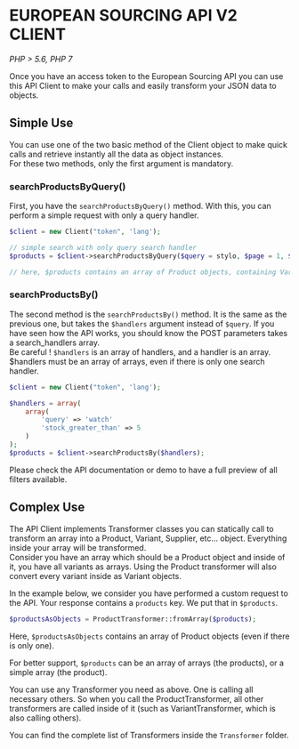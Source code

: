 # EUROPEAN SOURCING API V2 CLIENT
*PHP > 5.6, PHP 7*

Once you have an access token to the European Sourcing API you can use 
this API Client to make your calls and easily transform your JSON data 
to objects.

## Simple Use

You can use one of the two basic method of the Client object to make quick calls and retrieve 
instantly all the data as object instances.  
For these two methods, only the first argument is mandatory.  

### searchProductsByQuery()
First, you have the `searchProductsByQuery()` method.
With this, you can perform a simple request with only a query handler.

```php
$client = new Client("token", 'lang');

// simple search with only query search handler
$products = $client->searchProductsByQuery($query = stylo, $page = 1, $offset = 0, $limit = 20, $sort_direction = 'asc');

// here, $products contains an array of Product objects, containing Variant objects, etc...
```

### searchProductsBy()
The second method is the `searchProductsBy()` method. It is the same as the previous one,
but takes the `$handlers` argument instead of `$query`. If you have seen how the API works,
you should know the POST parameters takes a search_handlers array.  
Be careful ! `$handlers` is an array of handlers, and a handler is an array. $handlers must be 
an array of arrays, even if there is only one search handler.
```php
$client = new Client("token", 'lang');

$handlers = array(
    array(
        'query' => 'watch'
        'stock_greater_than' => 5
    )
);
$products = $client->searchProductsBy($handlers);
```
Please check the API documentation or demo to have a full preview of all filters available.

## Complex Use

The API Client implements Transformer classes you can statically call to transform an array into a Product,
Variant, Supplier, etc... object. Everything inside your array will be transformed.  
Consider you have an array which should be a Product object and inside of it, you have all variants
as arrays. Using the Product transformer will also convert every variant inside as Variant objects.
  
In the example below, we consider you have performed a custom request to the API. Your response
contains a `products` key. We put that in `$products`.
```php
$productsAsObjects = ProductTransformer::fromArray($products);
```
Here, `$productsAsObjects` contains an array of Product objects (even if there is only one).  
  
For better support, `$products` can be an array of arrays (the products), or a simple array (the product).
  
You can use any Transformer you need as above. One is calling all necessary others. So when you
call the ProductTransformer, all other transformers are called inside of it (such as VariantTransformer, which is also calling others).
  
You can find the complete list of Transformers inside the `Transformer` folder.